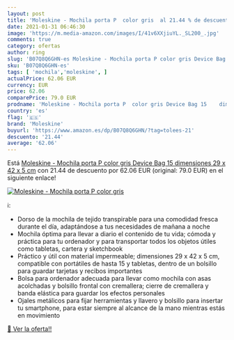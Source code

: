 ```yaml
---
layout: post
title: 'Moleskine - Mochila porta P  color gris  al 21.44 % de descuento'
date: 2021-01-31 06:46:30
image: 'https://m.media-amazon.com/images/I/41v6XXjiuYL._SL200_.jpg'
comments: true
category: ofertas
author: ring
slug: 'B07Q8Q6GHN-es Moleskine - Mochila porta P color gris Device Bag 15...'
sku: 'B07Q8Q6GHN-es'
tags: [ 'mochila','moleskine', ]
actualPrice: 62.06 EUR
currency: EUR
price: 62.06
comparePrice: 79.0 EUR
prodname: 'Moleskine - Mochila porta P  color gris Device Bag 15    dimensiones 29 x 42 x 5 cm'
country: 'es'
flag: '🇪🇸'
brand: 'Moleskine'
buyurl: 'https://www.amazon.es/dp/B07Q8Q6GHN/?tag=tolees-21'
descuento: '21.44'
average: '62.06'
---
```


Está [Moleskine - Mochila porta P  color gris Device Bag 15    dimensiones 29 x 42 x 5 cm](https://www.amazon.es/dp/B07Q8Q6GHN/?tag=tolees-21) con 21.44 de descuento por 62.06 EUR (original: 79.0 EUR) en el siguiente enlace!

[![Moleskine - Mochila porta P  color gris ](https://m.media-amazon.com/images/I/41v6XXjiuYL._SL200_.jpg)](https://www.amazon.es/dp/B07Q8Q6GHN/?tag=tolees-21)

ℹ️:

- Dorso de la mochila de tejido transpirable para una comodidad fresca durante el día, adaptándose a tus necesidades de mañana a noche
- Mochila óptima para llevar a diario el contenido de tu vida; cómoda y práctica para tu ordenador y para transportar todos los objetos útiles como tabletas, cartera y sketchbook
- Práctico y útil con material impermeable; dimensiones 29 x 42 x 5 cm, compatible con portátiles de hasta 15 y tabletas, dentro de un bolsillo para guardar tarjetas y recibos importantes
- Bolsa para ordenador adecuada para llevar como mochila con asas acolchadas y bolsillo frontal con cremallera; cierre de cremallera y banda elástica para guardar los efectos personales
- Ojales metálicos para fijar herramientas y llavero y bolsillo para insertar tu smartphone, para estar siempre al alcance de la mano mientras estás en movimiento

[🛒 Ver la oferta!!](https://www.amazon.es/dp/B07Q8Q6GHN/?tag=tolees-21)
